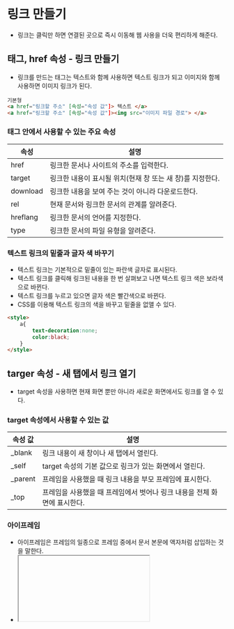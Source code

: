 # 링크 만들기

- 링크는 클릭만 하면 연결된 곳으로 즉시 이동해 웹 사용을 더욱 편리하게 해준다.

## <a> 태그, href 속성 - 링크 만들기

- 링크를 만드는 <a> 태그는 텍스트와 함께 사용하면 텍스트 링크가 되고 이미지와 함께 사용하면 이미지 링크가 된다.

```html
기본형  
<a href="링크할 주소" [속성="속성 값"]> 텍스트 </a>
<a href="링크할 주소" [속성="속성 값"]><img src="이미지 파일 경로"> </a>
```

### <a> 태그 안에서 사용할 수 있는 주요 속성

| 속성     | 설명                                                      |
| -------- | --------------------------------------------------------- |
| href     | 링크한 문서나 사이트의 주소를 입력한다.                   |
| target   | 링크한 내용이 표시될 위치(현재 창 또는 새 창)를 지정한다. |
| download | 링크한 내용을 보여 주는 것이 아니라 다운로드한다.         |
| rel      | 현재 문서와 링크한 문서의 관계를 알려준다.                |
| hreflang | 링크한 문서의 언어를 지정한다.                            |
| type     | 링크한 문서의 파일 유형을 알려준다.                       |

### 텍스트 링크의 밑줄과 글자 색 바꾸기

- 텍스트 링크는 기본적으로 밑줄이 있는 파란색 글자로 표시된다.
- 텍스트 링크를 클릭해 링크된 내용을 한 번 살펴보고 나면 텍스트 링크 색은 보라색으로 바뀐다.
- 텍스트 링크를 누르고 있으면 글자 색은 빨간색으로 바뀐다.
- CSS를 이용해 텍스트 링크의 색을 바꾸고 밑줄을 없앨 수 있다.

```html
<style>
    a{
        text-decoration:none;
        color:black;
    }
</style>
```

## targer 속성 - 새 탭에서 링크 열기

- target 속성을 사용하면 현재 화면 뿐만 아니라 새로운 화면에서도 링크를 열 수 있다.

### target 속성에서 사용할 수 있는 값

| 속성 값 | 설명                                                         |
| ------- | ------------------------------------------------------------ |
| _blank  | 링크 내용이 새 창이나 새 탭에서 열린다.                      |
| _self   | target 속성의 기본 값으로 링크가 있는 화면에서 열린다.       |
| _parent | 프레임을 사용했을 때 링크 내용을 부모 프레임에 표시한다.     |
| _top    | 프레임을 사용했을 때 프레임에서 벗어나 링크 내용을 전체 화면에 표시한다. |

### 아이프레임

- 아이프레임은 프레임의 일종으로 프레임 중에서 문서 본문에 액자처럼 삽입하는 것을 말한다.
- <iframe>을 이용해 현재 문서에 다른 문서를 포함시키거나 자바스키립트를 이용해 팝업 창을 열도록 했을 때 현재 문서는 부모 문서가 되고 <iframe>으로 삽입된 문서와 팝업 문서는 자식문서가 된다.
- 자식 문서에서 링크 할 때  target을 _parent 속성으로 지정하면 부모 문서 창에 표시할 수 있다.

## 한 페이지 안에서 점프하는 앵커 만들기

- 앵커(anchor)는 페이지가 긴 웹 문서에서 특정 요소를 클릭하면 그 위치로 한 번에 이동하도록 도와준다.
- 앵커를 사용하려면 우선 이동하고 싶은 위치마다 id 속성을 이용해 앵커를 만들고 각각 다른 이름을 지정해야 한다.
- <a> 태그의 href 속성을 사용해 링크한다.
- 앵커 이름 앞에 #을 붙여 앵커를 표시 한다.

```html
기본형 
<태그 id="앵커 이름"> 텍스트 또는 이미지 </태그>
<a href="앵커 이름"> 텍스트 또는 이미지 </a>
```

## <map> 태그, <area> 태그, usemap 속성 - 이미지 맵 지정하기

- 한 이미지상에서 클릭 위치에 따라 서로 다른 링크가 열리는 것을 이미지 맵이라고 한다.
- 이미지 맵은 <map> 태그를 이용해 이미지 맵을 만들고 <img> 태그에서 usemap 속성으로 이미지 맵을 지정한다.
- 이미지 맵으로 사용할 이미지에 영역을 표시 할 때는 <area> 태그를 사용하는데 marea> 태그에서 사용할 수 있는 속성은 다음과 같다.